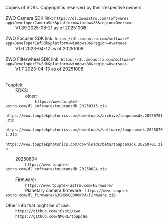 Copies of SDKs.  Copyright is reserved by their respective owners.<br>
<br>
ZWO Camera SDK link: `https://dl.zwoastro.com/software?app=DeveloperCameraSdk&platform=windows86&region=Overseas`<br>
&nbsp; &nbsp; &nbsp; &nbsp; V1.39 2025-08-21 as of 20251008<br>
<br>
ZWO Focuser SDK link: `https://dl.zwoastro.com/software?app=DeveloperEafSdk&platform=windows86&region=Overseas`<br>
&nbsp; &nbsp; &nbsp; &nbsp; V1.6 2023-04-12 as of 20251008<br>
<br>
ZWO Filterwheel SDK link: `https://dl.zwoastro.com/software?app=DeveloperEfwSdk&platform=windows86&region=Overseas`<br>
&nbsp; &nbsp; &nbsp; &nbsp; V1.7 2023-04-13 as of 20251008<br>
<br><br>
Touptek:<br>
&nbsp; &nbsp; &nbsp; &nbsp; SDKS:<br>
&nbsp; &nbsp; &nbsp; &nbsp; &nbsp; &nbsp; &nbsp; &nbsp; older:<br>
&nbsp; &nbsp; &nbsp; &nbsp; &nbsp; &nbsp; &nbsp; &nbsp; &nbsp; &nbsp; &nbsp; &nbsp; `https://www.touptek-astro.com/dl_software/toupcamsdk.20250313.zip`<br>
&nbsp; &nbsp; &nbsp; &nbsp; &nbsp; &nbsp; &nbsp; &nbsp; &nbsp; &nbsp; &nbsp; &nbsp; `https://www.touptekphotonics.com/downloads/archive/toupcamsdk.20250701.zip`<br>
&nbsp; &nbsp; &nbsp; &nbsp; &nbsp; &nbsp; &nbsp; &nbsp; &nbsp; &nbsp; &nbsp; &nbsp; `https://www.touptekphotonics.com/downloads/software/toupcamsdk.20250701.zip`<br>
&nbsp; &nbsp; &nbsp; &nbsp; &nbsp; &nbsp; &nbsp; &nbsp; &nbsp; &nbsp; &nbsp; &nbsp; `https://www.touptekphotonics.com/downloads/beta/toupcamsdk.20250701.zip`<br>
<br>
&nbsp; &nbsp; &nbsp; &nbsp; 20250804<br>
&nbsp; &nbsp; &nbsp; &nbsp; &nbsp; &nbsp; &nbsp; &nbsp; `https://www.touptek-astro.com/dl_software/toupcamsdk.20250824.zip`<br>
<br>
&nbsp; &nbsp; &nbsp; &nbsp; Firmware: <br>
&nbsp; &nbsp; &nbsp; &nbsp; &nbsp; &nbsp; &nbsp; &nbsp; `https://www.touptek-astro.com/Firmware/`<br>
&nbsp; &nbsp; &nbsp; &nbsp; &nbsp; &nbsp; &nbsp; &nbsp; Planetary camera firmware : `https://www.touptek-astro.com/dl_firmware/G3CMOS08300KPA-Firmware.zip`<br>
<br>
Other info that might be of use:<br>
&nbsp; &nbsp; &nbsp; &nbsp; `https://github.com/j0shti/zwo`<br>
&nbsp; &nbsp; &nbsp; &nbsp; `https://github.com/NMGRL/toupcam`<br>
